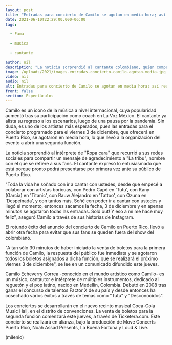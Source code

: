 ```yaml
---
layout: post
title: "Entradas para concierto de Camilo se agotan en media hora; así reaccionó el cantante"
date: 2021-06-10T22:29:00.000-06:00
tags:
  
  - Fama
  
  - musica
  
  - cantante
  
author: nil
description: "La noticia sorprendió al cantante colombiano, quien compartió un mensaje a través de sus redes sociales para agradecer a sus fans de Puerto Rico por el apoyo. "
image: /uploads/2021/images-entradas-concierto-camilo-agotan-media.jpg
video: nil
audio: nil
alt: Entradas para concierto de Camilo se agotan en media hora; así reaccionó el cantante
front: false
section: Espectáculos
---
```


Camilo es un ícono de la música a nivel internacional, cuya popularidad aumentó tras su participación como coach en La Voz México. El cantante ya alista su regreso a los escenarios, luego de una pausa por la pandemia. Sin duda, es uno de los artistas más esperados, pues las entradas para el concierto programado para el viernes 3 de diciembre, que ofrecerá en Puerto Rico, se agotaron en media hora, lo que llevó a la organización del evento a abrir una segunda función. 

La noticia sorprendió al intérprete de "Ropa cara" que recurrió a sus redes sociales para compartir un mensaje de agradecimiento a "La tribu", nombre con el que se refiere a sus fans. El cantante expresó lo entusiasmado que está porque pronto podrá presentarse por primera vez ante su público de Puerto Rico. 

"Toda la vida he soñado con ir a cantar con ustedes, desde que empecé a colaborar con artistas boricuas, con Pedro Capó en 'Tutu', con Kany (García) en 'Titanic', con Rauw Alejandro en 'Tattoo', con Ozuna en 'Despeinada', y con tantos más. Soñé con poder ir a cantar con ustedes y llegó el momento, entonces sacamos la fecha, 3 de diciembre y en apenas minutos se agotaron todas las entradas. Sold out! Y eso a mí me hace muy feliz", aseguró Camilo a través de sus historias de Instagram. 

El rotundo éxito del anuncio del concierto de Camilo en Puerto Rico, llevó a abrir otra fecha para evitar que sus fans se queden fuera del show del colombiano.  

"A tan sólo 30 minutos de haber iniciado la venta de boletos para la primera función de Camilo, la respuesta del público fue inmediata y se agotaron todos los boletos asignados a dicha función, que se realizará el próximo viernes 3 de diciembre", se lee en un comunicado difundido este jueves. 

Camilo Echeverry Correa -conocido en el mundo artístico como Camilo- es un músico, cantautor e intérprete de múltiples instrumentos, dedicado al reguetón y el pop latino, nacido en Medellín, Colombia. Debutó en 2008 tras ganar el concurso de talentos Factor X de su país y desde entonces ha cosechado varios éxitos a través de temas como "Tutu" y "Desconocidos".  

Los conciertos se desarrollarán en el nuevo recinto musical Coca-Cola Music Hall, en el distrito de convenciones. La venta de boletos para la segunda función comenzará este jueves, a través de Ticketera.com. Este concierto se realizará en alianza, bajo la producción de Move Concerts Puerto Rico, Noah Assad Presents, La Buena Fortuna y Loud & Live.  


(milenio)